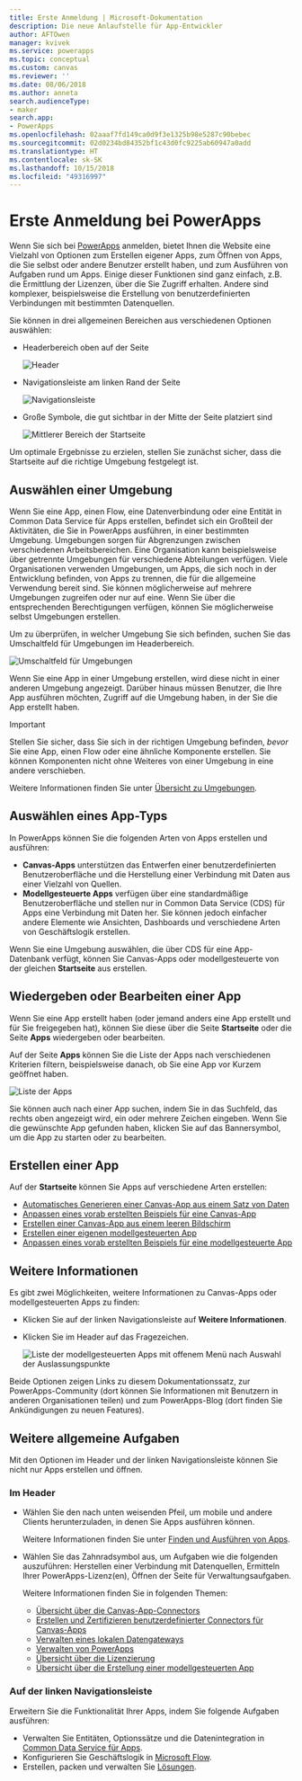 ```yaml
---
title: Erste Anmeldung | Microsoft-Dokumentation
description: Die neue Anlaufstelle für App-Entwickler
author: AFTOwen
manager: kvivek
ms.service: powerapps
ms.topic: conceptual
ms.custom: canvas
ms.reviewer: ''
ms.date: 08/06/2018
ms.author: anneta
search.audienceType:
- maker
search.app:
- PowerApps
ms.openlocfilehash: 02aaaf7fd149ca0d9f3e1325b98e5287c90bebec
ms.sourcegitcommit: 02d0234bd84352bf1c43d0fc9225ab60947a0add
ms.translationtype: HT
ms.contentlocale: sk-SK
ms.lasthandoff: 10/15/2018
ms.locfileid: "49316997"
---
```

# <a name="sign-in-to-powerapps-for-the-first-time"></a>Erste Anmeldung bei PowerApps

Wenn Sie sich bei [PowerApps](https://web.powerapps.com?utm_source=padocs&utm_medium=linkinadoc&utm_campaign=referralsfromdoc) anmelden, bietet Ihnen die Website eine Vielzahl von Optionen zum Erstellen eigener Apps, zum Öffnen von Apps, die Sie selbst oder andere Benutzer erstellt haben, und zum Ausführen von Aufgaben rund um Apps. Einige dieser Funktionen sind ganz einfach, z.B. die Ermittlung der Lizenzen, über die Sie Zugriff erhalten. Andere sind komplexer, beispielsweise die Erstellung von benutzerdefinierten Verbindungen mit bestimmten Datenquellen.

Sie können in drei allgemeinen Bereichen aus verschiedenen Optionen auswählen:

- Headerbereich oben auf der Seite

    ![Header](media/intro-maker-portal/header.png)

- Navigationsleiste am linken Rand der Seite

    ![Navigationsleiste](media/intro-maker-portal/nav-bar.png)

- Große Symbole, die gut sichtbar in der Mitte der Seite platziert sind

    ![Mittlerer Bereich der Startseite](media/intro-maker-portal/center-area.png)

Um optimale Ergebnisse zu erzielen, stellen Sie zunächst sicher, dass die Startseite auf die richtige Umgebung festgelegt ist.

## <a name="choose-an-environment"></a>Auswählen einer Umgebung

Wenn Sie eine App, einen Flow, eine Datenverbindung oder eine Entität in Common Data Service für Apps erstellen, befindet sich ein Großteil der Aktivitäten, die Sie in PowerApps ausführen, in einer bestimmten Umgebung. Umgebungen sorgen für Abgrenzungen zwischen verschiedenen Arbeitsbereichen. Eine Organisation kann beispielsweise über getrennte Umgebungen für verschiedene Abteilungen verfügen. Viele Organisationen verwenden Umgebungen, um Apps, die sich noch in der Entwicklung befinden, von Apps zu trennen, die für die allgemeine Verwendung bereit sind. Sie können möglicherweise auf mehrere Umgebungen zugreifen oder nur auf eine. Wenn Sie über die entsprechenden Berechtigungen verfügen, können Sie möglicherweise selbst Umgebungen erstellen.

Um zu überprüfen, in welcher Umgebung Sie sich befinden, suchen Sie das Umschaltfeld für Umgebungen im Headerbereich.

![Umschaltfeld für Umgebungen](media/intro-maker-portal/environment-switcher.png)

Wenn Sie eine App in einer Umgebung erstellen, wird diese nicht in einer anderen Umgebung angezeigt. Darüber hinaus müssen Benutzer, die Ihre App ausführen möchten, Zugriff auf die Umgebung haben, in der Sie die App erstellt haben.

> [!IMPORTANT]
> Stellen Sie sicher, dass Sie sich in der richtigen Umgebung befinden, *bevor* Sie eine App, einen Flow oder eine ähnliche Komponente erstellen. Sie können Komponenten nicht ohne Weiteres von einer Umgebung in eine andere verschieben.

Weitere Informationen finden Sie unter [Übersicht zu Umgebungen](../../administrator/environments-overview.md).

## <a name="choose-an-app-type"></a>Auswählen eines App-Typs

In PowerApps können Sie die folgenden Arten von Apps erstellen und ausführen:

- **Canvas-Apps** unterstützen das Entwerfen einer benutzerdefinierten Benutzeroberfläche und die Herstellung einer Verbindung mit Daten aus einer Vielzahl von Quellen.
- **Modellgesteuerte Apps** verfügen über eine standardmäßige Benutzeroberfläche und stellen nur in Common Data Service (CDS) für Apps eine Verbindung mit Daten her. Sie können jedoch einfacher andere Elemente wie Ansichten, Dashboards und verschiedene Arten von Geschäftslogik erstellen.

Wenn Sie eine Umgebung auswählen, die über CDS für eine App-Datenbank verfügt, können Sie Canvas-Apps oder modellgesteuerte von der gleichen **Startseite** aus erstellen.

## <a name="play-or-edit-an-app"></a>Wiedergeben oder Bearbeiten einer App

Wenn Sie eine App erstellt haben (oder jemand anders eine App erstellt und für Sie freigegeben hat), können Sie diese über die Seite **Startseite** oder die Seite **Apps** wiedergeben oder bearbeiten.

Auf der Seite **Apps** können Sie die Liste der Apps nach verschiedenen Kriterien filtern, beispielsweise danach, ob Sie eine App vor Kurzem geöffnet haben.

![Liste der Apps](./media/intro-maker-portal/find-apps.png)

Sie können auch nach einer App suchen, indem Sie in das Suchfeld, das rechts oben angezeigt wird, ein oder mehrere Zeichen eingeben. Wenn Sie die gewünschte App gefunden haben, klicken Sie auf das Bannersymbol, um die App zu starten oder zu bearbeiten.

## <a name="create-an-app"></a>Erstellen einer App

Auf der **Startseite** können Sie Apps auf verschiedene Arten erstellen:

- [Automatisches Generieren einer Canvas-App aus einem Satz von Daten](data-platform-create-app.md)
- [Anpassen eines vorab erstellten Beispiels für eine Canvas-App](open-and-run-a-sample-app.md)
- [Erstellen einer Canvas-App aus einem leeren Bildschirm](data-platform-create-app-scratch.md)
- [Erstellen einer eigenen modellgesteuerten App](../model-driven-apps/overview-model-driven-samples.md)
- [Anpassen eines vorab erstellten Beispiels für eine modellgesteuerte App](../model-driven-apps/build-first-model-driven-app.md)

## <a name="learn-more"></a>Weitere Informationen

Es gibt zwei Möglichkeiten, weitere Informationen zu Canvas-Apps oder modellgesteuerten Apps zu finden:

- Klicken Sie auf der linken Navigationsleiste auf **Weitere Informationen**.
- Klicken Sie im Header auf das Fragezeichen.

    ![Liste der modellgesteuerten Apps mit offenem Menü nach Auswahl der Auslassungspunkte](media/intro-maker-portal/help-icon.png)

Beide Optionen zeigen Links zu diesem Dokumentationssatz, zur PowerApps-Community (dort können Sie Informationen mit Benutzern in anderen Organisationen teilen) und zum PowerApps-Blog (dort finden Sie Ankündigungen zu neuen Features).

## <a name="other-common-tasks"></a>Weitere allgemeine Aufgaben

Mit den Optionen im Header und der linken Navigationsleiste können Sie nicht nur Apps erstellen und öffnen.

### <a name="from-the-header"></a>Im Header

- Wählen Sie den nach unten weisenden Pfeil, um mobile und andere Clients herunterzuladen, in denen Sie Apps ausführen können.

    Weitere Informationen finden Sie unter [Finden und Ausführen von Apps](../../user/index.md).

- Wählen Sie das Zahnradsymbol aus, um Aufgaben wie die folgenden auszuführen: Herstellen einer Verbindung mit Datenquellen, Ermitteln Ihrer PowerApps-Lizenz(en), Öffnen der Seite für Verwaltungsaufgaben.

    Weitere Informationen finden Sie in folgenden Themen:

  - [Übersicht über die Canvas-App-Connectors](connections-list.md)
  - [Erstellen und Zertifizieren benutzerdefinierter Connectors für Canvas-Apps](register-custom-api.md)
  - [Verwalten eines lokalen Datengateways](gateway-management.md)
  - [Verwalten von PowerApps](../../administrator/index.md)
  - [Übersicht über die Lizenzierung](../../administrator/pricing-billing-skus.md)
  - [Übersicht über die Erstellung einer modellgesteuerten App](../model-driven-apps/model-driven-app-overview.md)

### <a name="from-the-left-navigation-bar"></a>Auf der linken Navigationsleiste

Erweitern Sie die Funktionalität Ihrer Apps, indem Sie folgende Aufgaben ausführen:

- Verwalten Sie Entitäten, Optionssätze und die Datenintegration in [Common Data Service für Apps](../common-data-service/data-platform-intro.md).
- Konfigurieren Sie Geschäftslogik in [Microsoft Flow](https://docs.microsoft.com/flow/getting-started).
- Erstellen, packen und verwalten Sie [Lösungen](../../developer/common-data-service/introduction-solutions.md).
